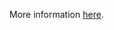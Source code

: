 More information [here](https://docs.bridgecrew.io/docs/ensure-that-retention-policies-on-log-buckets-are-configured-using-bucket-lock).
